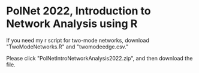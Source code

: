# PolNet 2022, Introduction to Network Analysis using R

If you need my r script for two-mode networks, download "TwoModeNetworks.R" and "twomodeedge.csv."

Please click "PolNetIntroNetworkAnalysis2022.zip", and then download the file.